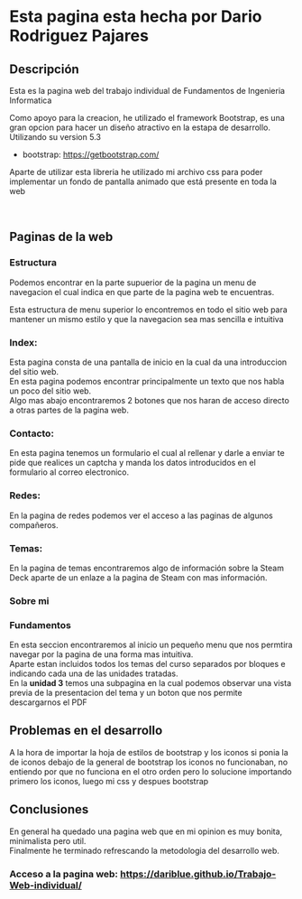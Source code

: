 # Esta pagina esta hecha por Dario Rodriguez Pajares
<!-- # Trabajo-Web-individual -->
## Descripción
Esta es la pagina web del trabajo individual de Fundamentos de Ingenieria Informatica

Como apoyo para la creacion, he utilizado el framework Bootstrap, es una gran opcion para hacer un diseño atractivo en la estapa de desarrollo. Utilizando su version 5.3
  - bootstrap: https://getbootstrap.com/ 

Aparte de utilizar esta libreria he utilizado mi archivo css para poder implementar un fondo de pantalla animado que está presente en toda la web 

<!-- TODO poner foto de como recibo el correo electronico 
![Alt text](PUBLIC/IMG/Logo.png) -->

<br>

  ## Paginas de la web 
  ### Estructura
  Podemos encontrar en la parte supuerior de la pagina un menu de navegacion el cual indica en que parte de la pagina web te encuentras.

  Esta estructura de menu superior lo encontremos en todo el sitio web para mantener un mismo estilo y que la navegacion sea mas sencilla e intuitiva

  ### Index:
  Esta pagina consta de una pantalla de inicio en la cual da una introduccion del sitio web.<br>
  En esta pagina podemos encontrar principalmente un texto que nos habla un poco del sitio web.<br>
  Algo mas abajo encontraremos 2 botones que nos haran de acceso directo a otras partes de la pagina web.

  ### Contacto:
  En esta pagina tenemos un formulario el cual al rellenar y darle a enviar te pide que realices un captcha y manda los datos introducidos en el formulario al correo electronico. 

  ### Redes:
  En la pagina de redes podemos ver el acceso a las paginas de algunos compañeros.

  ###  Temas:
  En la pagina de temas encontraremos algo de información sobre la Steam Deck aparte de un enlaze a la pagina de Steam con mas información. 

  ### Sobre mi


  ### Fundamentos
  En esta seccion encontraremos al inicio un pequeño menu que nos permtira navegar por la pagina de una forma mas intuitiva. <br> 
  Aparte estan incluidos todos los temas del curso separados por bloques e indicando cada una de las unidades tratadas. <br>
  En la **unidad 3** temos una subpagina en la cual podemos observar una vista previa de la presentacion del tema y un boton que nos permite descargarnos el PDF






## Problemas en el desarrollo 
  A la hora de importar la hoja de estilos de bootstrap y los iconos si ponia la de iconos debajo de la general de bootstrap los iconos no funcionaban, no entiendo por que no funciona en el otro orden pero lo solucione importando primero los iconos, luego mi css y despues bootstrap

## Conclusiones
En general ha quedado una pagina web que en mi opinion es muy bonita, minimalista pero util. <br>
Finalmente he terminado refrescando la metodologia del desarrollo web.



### Acceso a la pagina web: https://dariblue.github.io/Trabajo-Web-individual/